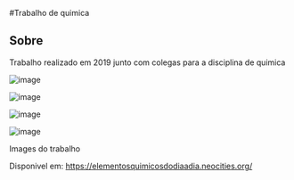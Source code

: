 #Trabalho de quimica
## Sobre
Trabalho realizado em 2019 junto com colegas para a disciplina de quimica

![image](https://user-images.githubusercontent.com/40009988/113080121-bca0f680-91ac-11eb-8d23-13e5cec8e672.png)

![image](https://user-images.githubusercontent.com/40009988/113080245-f7a32a00-91ac-11eb-8e87-69e52abf59f2.png)

![image](https://user-images.githubusercontent.com/40009988/113080308-143f6200-91ad-11eb-8a19-a45ddf69a4ff.png)

![image](https://user-images.githubusercontent.com/40009988/113080327-1f928d80-91ad-11eb-87d9-b9a8eb508cd6.png)

Images do trabalho

Disponivel em: https://elementosquimicosdodiaadia.neocities.org/
